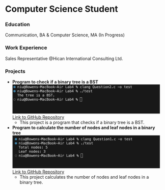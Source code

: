 # Computer Science Student

### Education
Communication, BA & Computer Science, MA (In Progress)

### Work Experience
Sales Representative @Hican International Consulting Ltd.

### Projects 
- **Program to check if a binary tree is a BST**
  ![BST Program Screenshot](assets/Question2.jpg)
  [Link to GitHub Repository](https://github.com/Bowenniu/BST)
  - This project is a program that checks if a binary tree is a BST.
- **Program to calculate the number of nodes and leaf nodes in a binary tree**
  ![Calculate Nodes](assets/Question1.jpg)
  [Link to GitHub Repository](https://github.com/Bowenniu/Calculate-Nodes)
  - This project calculates the number of nodes and leaf nodes in a binary tree.
